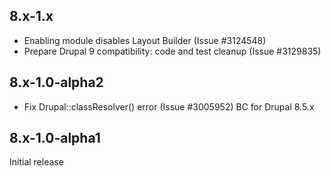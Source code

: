 ## 8.x-1.x
 * Enabling module disables Layout Builder (Issue #3124548)
 * Prepare Drupal 9 compatibility: code and test cleanup (Issue #3129835)

## 8.x-1.0-alpha2
 * Fix Drupal::classResolver() error (Issue #3005952)
   BC for Drupal 8.5.x

## 8.x-1.0-alpha1
Initial release

